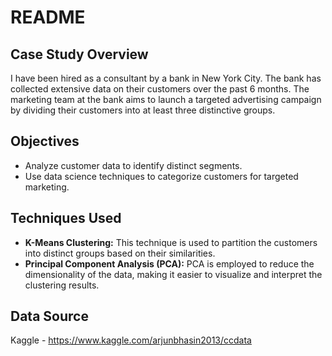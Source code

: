 
# README

## Case Study Overview

I have been hired as a consultant by a bank in New York City. The bank has collected extensive data on their customers over the past 6 months. The marketing team at the bank aims to launch a targeted advertising campaign by dividing their customers into at least three distinctive groups. 

## Objectives

- Analyze customer data to identify distinct segments.
- Use data science techniques to categorize customers for targeted marketing.

## Techniques Used

- **K-Means Clustering:** This technique is used to partition the customers into distinct groups based on their similarities.
- **Principal Component Analysis (PCA):** PCA is employed to reduce the dimensionality of the data, making it easier to visualize and interpret the clustering results.

## Data Source
Kaggle - https://www.kaggle.com/arjunbhasin2013/ccdata






